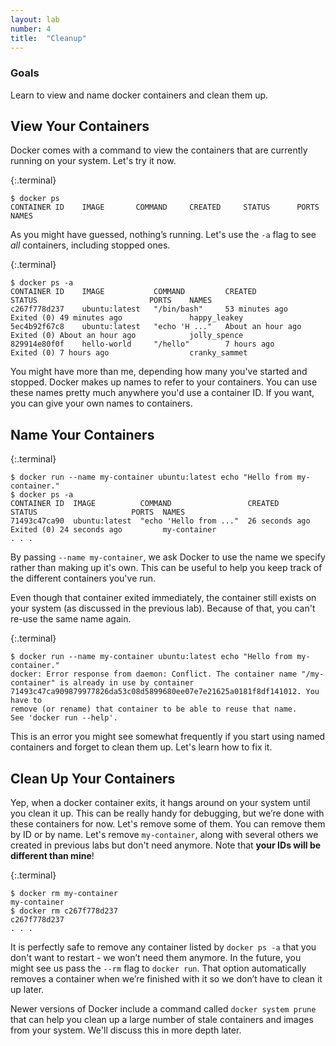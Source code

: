```yaml
---
layout: lab
number: 4
title:  "Cleanup"
---
```


### Goals
Learn to view and name docker containers and clean them up.

## View Your Containers

Docker comes with a command to view the containers that are currently running on
your system. Let's try it now.

{:.terminal}
```
$ docker ps
CONTAINER ID    IMAGE       COMMAND     CREATED		STATUS      PORTS       NAMES
```

As you might have guessed, nothing’s running. Let's use the `-a` flag to see
*all* containers, including stopped ones.

{:.terminal}
```
$ docker ps -a
CONTAINER ID    IMAGE           COMMAND         CREATED             STATUS                         PORTS    NAMES
c267f778d237    ubuntu:latest   "/bin/bash"     53 minutes ago      Exited (0) 49 minutes ago               happy_leakey
5ec4b92f67c8    ubuntu:latest   "echo 'H ..."  	About an hour ago   Exited (0) About an hour ago            jolly_spence
829914e80f0f	hello-world     "/hello"        7 hours ago         Exited (0) 7 hours ago                  cranky_sammet
```

You might have more than me, depending how many you've started and stopped.
Docker makes up names to refer to your containers. You can use these names
pretty much anywhere you'd use a container ID. If you want, you can give your
own names to containers.

## Name Your Containers

{:.terminal}
```
$ docker run --name my-container ubuntu:latest echo "Hello from my-container."
$ docker ps -a
CONTAINER ID  IMAGE          COMMAND                 CREATED         STATUS                     PORTS  NAMES
71493c47ca90  ubuntu:latest  "echo 'Hello from ..."  26 seconds ago  Exited (0) 24 seconds ago         my-container
. . .
```

By passing `--name my-container`, we ask Docker to use the name we specify
rather than making up it's own. This can be useful to help you keep track of the
different containers you've run.

Even though that container exited immediately, the container still exists on
your system (as discussed in the previous lab). Because of that, you can't
re-use the same name again.

{:.terminal}
```
$ docker run --name my-container ubuntu:latest echo "Hello from my-container."
docker: Error response from daemon: Conflict. The container name "/my-container" is already in use by container
71493c47ca909879977826da53c08d5899680ee07e7e21625a0181f8df141012. You have to
remove (or rename) that container to be able to reuse that name.
See 'docker run --help'.
```

This is an error you might see somewhat frequently if you start using named
containers and forget to clean them up. Let's learn how to fix it.

## Clean Up Your Containers

Yep, when a docker container exits, it hangs around on your system until you
clean it up. This can be really handy for debugging, but we’re done with these
containers for now. Let's remove some of them. You can remove them by ID or by
name. Let's remove `my-container`, along with several others we created in
previous labs but don't need anymore. Note that **your IDs will be different
than mine**!

{:.terminal}
```
$ docker rm my-container
my-container
$ docker rm c267f778d237
c267f778d237
. . .
```

It is perfectly safe to remove any container listed by `docker ps -a` that you
don't want to restart - we won’t need them anymore. In the future, you might see
us pass the `--rm` flag to `docker run`. That option automatically removes a
container when we’re finished with it so we don’t have to clean it up later.

Newer versions of Docker include a command called `docker system prune` that can
help you clean up a large number of stale containers and images from your
system. We'll discuss this in more depth later.
